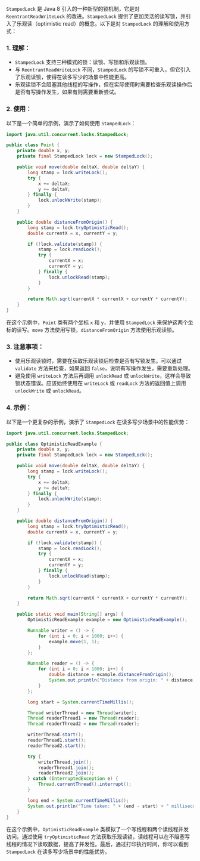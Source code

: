`StampedLock` 是 Java 8 引入的一种新型的锁机制，它是对 `ReentrantReadWriteLock` 的改进。`StampedLock` 提供了更加灵活的读写锁，并引入了乐观读（optimistic read）的概念。以下是对 `StampedLock` 的理解和使用方式：

### 1. 理解：

- `StampedLock` 支持三种模式的锁：读锁、写锁和乐观读锁。
- 与 `ReentrantReadWriteLock` 不同，`StampedLock` 的写锁不可重入，但它引入了乐观读锁，使得在读多写少的场景中性能更高。
- 乐观读锁不会阻塞其他线程的写操作，但在实际使用时需要检查乐观读操作后是否有写操作发生，如果有则需要重新尝试。

### 2. 使用：

以下是一个简单的示例，演示了如何使用 `StampedLock`：

```java
import java.util.concurrent.locks.StampedLock;

public class Point {
    private double x, y;
    private final StampedLock lock = new StampedLock();

    public void move(double deltaX, double deltaY) {
        long stamp = lock.writeLock();
        try {
            x += deltaX;
            y += deltaY;
        } finally {
            lock.unlockWrite(stamp);
        }
    }

    public double distanceFromOrigin() {
        long stamp = lock.tryOptimisticRead();
        double currentX = x, currentY = y;

        if (!lock.validate(stamp)) {
            stamp = lock.readLock();
            try {
                currentX = x;
                currentY = y;
            } finally {
                lock.unlockRead(stamp);
            }
        }

        return Math.sqrt(currentX * currentX + currentY * currentY);
    }
}
```

在这个示例中，`Point` 类有两个坐标 `x` 和 `y`，并使用 `StampedLock` 来保护这两个坐标的读写。`move` 方法使用写锁，`distanceFromOrigin` 方法使用乐观读锁。

### 3. 注意事项：

- 使用乐观读锁时，需要在获取乐观读锁后检查是否有写锁发生。可以通过 `validate` 方法来检查，如果返回 `false`，说明有写操作发生，需要重新处理。
- 避免使用 `writeLock` 方法后再调用 `unlockRead` 或 `unlockWrite`，这样会导致锁状态错误。应该始终使用在 `writeLock` 或 `readLock` 方法的返回值上调用 `unlockWrite` 或 `unlockRead`。

### 4. 示例：

以下是一个更复杂的示例，演示了 `StampedLock` 在读多写少场景中的性能优势：

```java
import java.util.concurrent.locks.StampedLock;

public class OptimisticReadExample {
    private double x, y;
    private final StampedLock lock = new StampedLock();

    public void move(double deltaX, double deltaY) {
        long stamp = lock.writeLock();
        try {
            x += deltaX;
            y += deltaY;
        } finally {
            lock.unlockWrite(stamp);
        }
    }

    public double distanceFromOrigin() {
        long stamp = lock.tryOptimisticRead();
        double currentX = x, currentY = y;

        if (!lock.validate(stamp)) {
            stamp = lock.readLock();
            try {
                currentX = x;
                currentY = y;
            } finally {
                lock.unlockRead(stamp);
            }
        }

        return Math.sqrt(currentX * currentX + currentY * currentY);
    }

    public static void main(String[] args) {
        OptimisticReadExample example = new OptimisticReadExample();

        Runnable writer = () -> {
            for (int i = 0; i < 1000; i++) {
                example.move(1, 1);
            }
        };

        Runnable reader = () -> {
            for (int i = 0; i < 1000; i++) {
                double distance = example.distanceFromOrigin();
                System.out.println("Distance from origin: " + distance);
            }
        };

        long start = System.currentTimeMillis();

        Thread writerThread = new Thread(writer);
        Thread readerThread1 = new Thread(reader);
        Thread readerThread2 = new Thread(reader);

        writerThread.start();
        readerThread1.start();
        readerThread2.start();

        try {
            writerThread.join();
            readerThread1.join();
            readerThread2.join();
        } catch (InterruptedException e) {
            Thread.currentThread().interrupt();
        }

        long end = System.currentTimeMillis();
        System.out.println("Time taken: " + (end - start) + " milliseconds");
    }
}
```

在这个示例中，`OptimisticReadExample` 类模拟了一个写线程和两个读线程并发访问。通过使用 `tryOptimisticRead` 方法获取乐观读锁，读线程可以在不阻塞写线程的情况下读取数据，提高了并发性。最后，通过打印执行时间，你可以看到 `StampedLock` 在读多写少场景中的性能优势。
